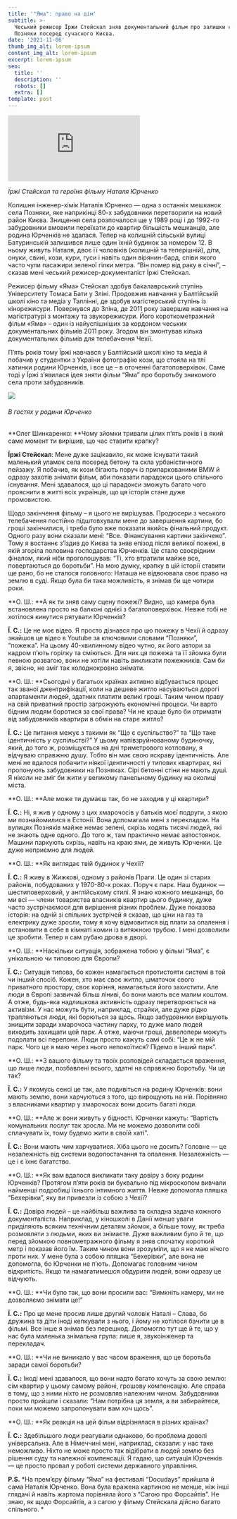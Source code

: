 ```yaml
---
title: '"Яма": право на дім'
subtitle: >-
  Чеський режисер Їржи Стейскал зняв документальний фільм про залишки села
  Позняки посеред сучасного Києва.
date: '2021-11-06'
thumb_img_alt: lorem-ipsum
content_img_alt: lorem-ipsum
excerpt: lorem-ipsum
seo:
  title: ''
  description: ''
  robots: []
  extra: []
template: post
---
```

![](http://www.korydor.in.ua/th.php?src=http://www.korydor.in.ua/wp-content/uploads/2015/03/jirzi.jpg\&w=540\&h=345\&q=100)

*Їржі Стейскал та героїня фільму Наталя Юрченко*

Колишня інженер-хімік Наталія Юрченко — одна з останніх мешканок села Позняки, яке наприкінці 80-х забудовники перетворили на новий район Києва. Знищення села розпочалося ще у 1989 році і до 1992-го забудовники вмовили переїхати до квартир більшість мешканців, але родина Юрченків не здалася. Тепер на колишній сільській вулиці Батуринській залишився лише один їхній будинок за номером 12. В ньому живуть Наталя, двоє її чоловіків (колишній та теперішній), діти, онуки, свині, кози, кури, гуси і навіть один вірянин-бард, співи якого часто чули пасажири зеленої гілки метра. “Він помер від раку в січні”, – сказав мені чеський режисер-документаліст Їржі Стейскал.

Режисер фільму «Яма» Стейскал здобув бакалаврський ступінь Університету Томаса Бати у Зліні. Продовжив навчання у Балтійській школі кіно та медіа у Таллінні, де здобув магістерський ступінь із кінорежисури. Повернувся до Зліна, де 2011 року завершив навчання на магістратурі з монтажу та звукорежисури. Його короткометражний фільм «Яма» – один із найуспішніших за кордоном чеських документальних фільмів 2011 року. Згодом він змонтував кілька документальних фільмів для телебачення Чехії.

П’ять років тому Їржі навчався у Балтійській школі кіно та медіа й побачив у студентки з України фотографію кози, що стояла на тлі хатинки родини Юрченків, і все це – в оточенні багатоповерхівок. Саме тоді у Їржі з’явилася ідея зняти фільм “Яма” про боротьбу зникомого села проти забудовників.

![](http://www.korydor.in.ua/wp-content/uploads/2015/03/1508193\_752466271468933\_2216909591845698790\_n.jpg)

###### В гостях у родини Юрченко

\*\*Олег Шинкаренко: \*\*Чому зйомки тривали цілих п’ять років і в який саме момент ти вирішив, що час ставити крапку?

**Їржі Стейскал**: Мене дуже зацікавило, як може існувати такий маленький уламок села посеред бетону та скла урбаністичного пейзажу. Я побачив, як кози бігають поруч із припаркованими BMW й одразу захотів знімати фільм, аби показати парадокси цього спільного існування. Мені здавалося, що ці парадокси зможуть багато чого прояснити в житті всіх українців, що ця історія стане дуже промовистою.

Щодо закінчення фільму – я цього не вирішував. Продюсери з чеського телебачення постійно підштовхували мене до завершення картини, бо гроші закінчилися, і треба було вже показати якийсь фінальний продукт. Одного разу вони сказали мені: “Все. Фінансування картини закінчено”. Тому я востаннє з’їздив до Києва та зняв епізод після великої пожежі, в якій згоріла половина господарства Юрченків. Це стало своєрідним фіналом, який ніби проголошував: “Ті, хто втратили майже все, повертаються до боротьби”. На мою думку, крапку в цій історії ставити ще рано, бо не сталося головного: Наташа не відвоювала своє право на землю в суді. Якщо була би така можливість, я знімав би ще чотири роки.

\*\*О. Ш.: \*\*А як ти зняв саму сцену пожежі? Видно, що камера була встановлена просто на балконі однієї з багатоповерхівок. Невже тобі не хотілося кинутися рятувати Юрченків?

**Ї. С.:** Це не моє відео. Я просто дізнався про цю пожежу в Чехії й одразу знайшов це відео в Youtube за ключовими словами “Позняки”, “пожежа”. На цьому 40-хвилинному відео чутно, як його автори за кадром п’ють горілку та сміються. Для них ця пожежа та її зйомка були певною розвагою, вони не хотіли навіть викликати пожежників. Сам би я, звісно, не зміг так холоднокровно знімати.

\*\*О. Ш.: \*\*Сьогодні у багатьох країнах активно відбувається процес так званої джентрифікації, коли на дешеве житло насуваються дорогі апартаменти людей, здатних платити великі гроші. Таким чином праву на свій приватний простір загрожують економічні процеси. Чи варто бідним людям боротися за свої права? Чи не краще було би отримати від забудовників квартири в обмін на старе житло?

**Ї. С.:** Це питання межує з такими як “Що є суспільство?” та “Що таке ідентичність у суспільстві?” У цьому напівзруйнованому будиночку, який, до того ж, розміщується на дні триметрового котловану, я відчуваю справжню душу. Тобто він має свою яскраву ідентичність. Але мені не вдалося побачити ніякої ідентичності у типових квартирах, які пропонують забудовники на Позняках. Сірі бетонні стіни не мають душі. Я ніколи не зміг би жити у великому панельному будинку на околиці міста.

\*\*О. Ш.: \*\*Але може ти думаєш так, бо не заходив у ці квартири?

**Ї. С.:** Ні, я жив у одному з цих хмарочосів у батьків моєї подруги, з якою ми познайомилися в Естонії. Вона допомагала мені з перекладом. На вулицях Позняків майже немає зелені, скрізь ходять тисячі людей, які не знають одне одного. До того ж, там практично немає автостоянок. Машини паркують скрізь, навіть на краю ями, де живуть Юрченки. Це дуже неприємно для людей.

\*\*О. Ш.: \*\*Як виглядає твій будинок у Чехії?

**Ї. С.:** Я живу в Жижкові, одному з районів Праги. Це один зі старих районів, побудованих у 1970-80-х роках. Поруч є парк. Наш будинок — шестиповерховий, у англійському стилі. Я знаю кожного мешканця, бо ми всі — члени товариства власників квартир цього будинку, дуже часто зустрічаємося для вирішення різних проблем. Дуже показова історія: на одній зі спільних зустрічей я сказав, що ціни на газ та електрику дуже зросли, тому я хочу відмовитися від плати за опалення і встановити в себе в кімнаті комин із витяжною трубою. І мені дозволили це зробити. Тепер я сам рубаю дрова в дворі.

\*\*О. Ш.: \*\*Наскільки ситуація, зображена тобою у фільмі “Яма”, є унікальною чи типовою для Європи?

**Ї. С.:** Ситуація типова, бо кожен намагається протистояти системі в той чи інший спосіб. Кожен, хто має своє житло, шматочок свого приватного простору, своє коріння, намагається його захистити. Але люди в Європі зазвичай більш ліниві, бо вони мають все малим коштом. А отже, будь-яка надлишкова активність одразу перетворюється на активізм. У нас можуть бути, наприклад, страйки, але дуже рідко трапляються люди, які борються за щось. Якщо забудовники вирішують знищити заради хмарочоса частину парку, то дуже мало людей виходить захищати цей парк. А отже, маючи гроші, девелопери можуть подолати всі перепони. Люди просто кажуть самі собі: “Це ж не мій парк. Чого це я маю через нього непокоїтися? Підемо в інший парк”.

\*\*О. Ш.: \*\*З вашого фільму та твоїх розповідей складається враження, що лише люди, позбавлені всього, здатні на справжню боротьбу. Чи це так?

**Ї. С.:** У якомусь сенсі це так, але подивіться на родину Юрченків: вони мають землю, вони харчуються з того, що вирощують на ній. Порівняно з власниками квартир у хмарочосах вони досить багаті люди.

\*\*О. Ш.: \*\*Але ж вони живуть у бідності. Юрченки кажуть: “Вартість комунальних послуг так зросла. Ми не можемо дозволити собі сплачувати їх, тому будемо жити в своїй хаті”.

**Ї. С.:** Вони мають чим харчуватися. Хіба цього не досить? Головне — це незалежність від системи водопостачання та опалення. Незалежність — це і є їхнє багатство.

\*\*О. Ш.: \*\*Як вам вдалося викликати таку довіру з боку родини Юрченків? Протягом п’яти років ви буквально під мікроскопом вивчали найменші подробиці їхнього інтимного життя. Невже допомогла пляшка “Бехерівки”, яку ви привезли із собою з Чехії?

**Ї. С.:** Довіра людей – це найбільш важлива та складна задача кожного документаліста. Наприклад, у кіношколі в Данії менше уваги приділяють всяким технічним деталям зйомок, а більше тому, як треба розмовляти з людьми, яких ви знімаєте. Дуже важливим було й те, що перед зйомкою повнометражного фільму я зняв спочатку короткий метр і показав його їм. Таким чином вони зрозуміли, що я не маю нічого проти них. У мене була з собою пляшка “Бехерівки”, але вона не допомогла, бо Юрченки не п’ють. Допомагає головним чином відкритість. Якщо ти намагатимешся обдурити людей, вони одразу це відчують.

\*\*О. Ш.: \*\*Чи було так, що вони просили вас: “Вимкніть камеру, ми не дозволяємо знімати це!”

**Ї. С.:** Про це мене просив лише другий чоловік Наталі – Слава, бо дружина та діти іноді кепкували з нього, і йому не хотілося бачити це в фільмі. Все інше я знімав без перешкод. Допомогло тут ще й те, що у нас була маленька знімальна група: лише я, звукоінженер та перекладач.

\*\*О. Ш.: \*\*Чи не виникало у вас часом враження, що це боротьба заради самої боротьби?

**Ї. С.:** Іноді мені здавалося, що вони надто багато хочуть за свою землю: сім квартир у цьому самому районі, грошову компенсацію. Але справа в тому, що з ними ніхто не розмовляв належним чином. Забудовники просто прийшли і сказали: “Нам потрібна ця земля, а ви забирайтеся, поки ми можемо запропонувати вам хоч щось”.

\*\*О. Ш.: \*\*Як реакція на цей фільм відрізнялася в різних країнах?

**Ї. С.:** Здебільшого люди реагували однаково, бо проблема доволі універсальна. Але в Німеччині мені, наприклад, сказали: у нас таке неможливо. Ніхто не може просто так відібрати в людей землю без рішення суду та належної компенсації. Я гадаю, що ситуація Юрченків — це просто провал у роботі системи державного управління.

**P.S.** \*На прем’єру фільму “Яма” на фестивалі “Docudays” прийшла й сама Наталія Юрченко. Вона була вражена картиною не менше, ніж інші глядачі й навіть жартома порівняла його з “Сагою про Форсайтів”. Не знаю, як щодо Форсайтів, а з сагою у фільму Стейскала дійсно багато спільного. \*
